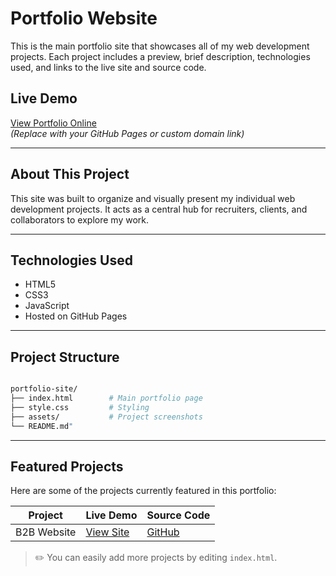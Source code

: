 
# Portfolio Website

This is the main portfolio site that showcases all of my web development projects. Each project includes a preview, brief description, technologies used, and links to the live site and source code.

## Live Demo

[View Portfolio Online](https://yourusername.github.io/portfolio-main/)  
*(Replace with your GitHub Pages or custom domain link)*

---

## About This Project

This site was built to organize and visually present my individual web development projects. It acts as a central hub for recruiters, clients, and collaborators to explore my work.

---

## Technologies Used

- HTML5
- CSS3
- JavaScript
- Hosted on GitHub Pages

---

## Project Structure

```bash

portfolio-site/
├── index.html        # Main portfolio page
├── style.css         # Styling
├── assets/           # Project screenshots
└── README.md"

````

---

## Featured Projects

Here are some of the projects currently featured in this portfolio:

| Project            | Live Demo                             | Source Code                               |
|--------------------|----------------------------------------|--------------------------------------------|
| B2B Website       | [View Site](https://site1.uxpress.app) | [GitHub](https://github.com/yourorg/site-pessoal) |

> ✏️ You can easily add more projects by editing `index.html`.
